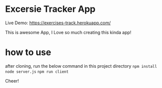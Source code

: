 # Excersie Tracker App

Live Demo: https://exercises-track.herokuapp.com/

This is awesome App, I Love so much creating this kinda app!

# how to use
after cloning, run the below command in this project directory
`npm install`
`node server.js`
`npm run client`

Cheer!